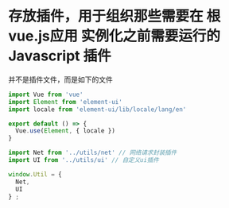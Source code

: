# 存放插件，用于组织那些需要在 根vue.js应用 实例化之前需要运行的 Javascript 插件

并不是插件文件，而是如下的文件

```javascript
import Vue from 'vue'
import Element from 'element-ui'
import locale from 'element-ui/lib/locale/lang/en'

export default () => {
  Vue.use(Element, { locale })
}
```

```javascript
import Net from '../utils/net' // 网络请求封装插件
import UI from '../utils/ui' // 自定义ui插件

window.Util = {
  Net,
  UI
} ;
```